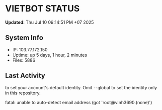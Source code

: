 # VIETBOT STATUS
**Updated**: Thu Jul 10 09:14:51 PM +07 2025

## System Info
- IP: 103.77.172.150
- Uptime: up 5 days, 1 hour, 2 minutes
- Files: 5886

## Last Activity

to set your account's default identity.
Omit --global to set the identity only in this repository.

fatal: unable to auto-detect email address (got 'root@vinh3690.(none)')
